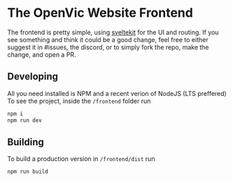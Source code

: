# The OpenVic Website Frontend
The frontend is pretty simple, using [sveltekit](https://kit.svelte.dev) for the UI and routing. If you see something and think it could be a good change, feel free to either suggest it in #issues, the discord, or to simply fork the repo, make the change, and open a PR.

## Developing

All you need installed is NPM and a recent verion of NodeJS (LTS preffered)
To see the project, inside the `/frontend` folder run
```bash
npm i
npm run dev
```

## Building

To build a production version in `/frontend/dist` run
```bash
npm run build
```
